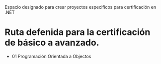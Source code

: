 Espacio designado para crear proyectos especificos para certificación en .NET

# Ruta defenida para la certificación de básico a avanzado.

 * 01 Programación Orientada a Objectos
